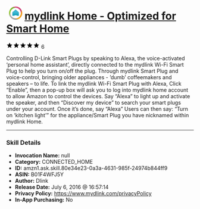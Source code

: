 # &nbsp;<img src="skill_icon" alt="mydlink Home - Optimized for Smart Home icon" width="36"> [mydlink Home - Optimized for Smart Home](http://alexa.amazon.com/#skills/amzn1.ask.skill.80e34e23-0a3a-4631-985f-24974b844ff9)
![5 stars](../../images/ic_star_black_18dp_1x.png)![5 stars](../../images/ic_star_black_18dp_1x.png)![5 stars](../../images/ic_star_black_18dp_1x.png)![5 stars](../../images/ic_star_black_18dp_1x.png)![5 stars](../../images/ic_star_black_18dp_1x.png) 6

Controlling D-Link Smart Plugs by speaking to Alexa, the voice-activated ‘personal home assistant’, directly connected to the mydlink Wi-Fi Smart Plug to help you turn on/off the plug. Through mydlink Smart Plug and voice-control, bringing older appliances - ’dumb’ coffeemakers and speakers – to life. 
To link the mydlink Wi-Fi Smart Plug with Alexa, Click “Enable”, then a pop-up box will ask you to log into mydlink home account to allow Amazon to control the devices. 
Say “Alexa” to light up and activate the speaker, and then “Discover my device” to search your smart plugs under your account. Once it’s done, say “Alexa” Users can then say: “Turn on ‘kitchen light’” for the appliance/Smart Plug you have nicknamed within mydlink Home.

***

### Skill Details

* **Invocation Name:** null
* **Category:** CONNECTED_HOME
* **ID:** amzn1.ask.skill.80e34e23-0a3a-4631-985f-24974b844ff9
* **ASIN:** B01F4WFJ5Y
* **Author:** Dlink
* **Release Date:** July 6, 2016 @ 16:57:14
* **Privacy Policy:** https://www.mydlink.com/privacyPolicy
* **In-App Purchasing:** No
